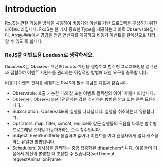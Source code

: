 # Introduction

RxJS는 관찰 가능한 방식을 사용하여 비동기와 이벤트 기반 프로그램을 구성하기 위한 라이브러리입니다.
RxJS는 한 가지 중요한 Type을 제공하는데 바로 Observable입니다. Array.###에서 영감을 받은 연산자를 제공하고 비동기 이벤트를 컬렉션으로 처리할 수 있도
록 합니다.

### RxJS를 이벤트용 Loadash로 생각하세요.
ReactvieX는 Observer 패턴과 Iterator패턴을 결합하고 함수형 프로그래밍을 컬렉션과 결합하여 이벤트 시퀀스를 관리하는 이상적인 방법에 대한 요구를 충족합
니다.

비동기 이벤트 관리를 해결하는 RxJS의 필수 개념은 다음과 같습니다.

- Observable: 호출 가능한 미래 값 또는 이벤트 컬렉션의 아이디어를 나타냅니다.
- Observer: Observable이 전달하는 값을 수신하는 방법을 알고 있는 콜백 모음입니다.
- Subscription : Observable의 실행을 나타냅니다. 실행을 취소하는데 유용합니다.
- Operators: map, filter, concat, reduce와 같은 실행들의 모음을 다루는 함수형 프로그래밍 스타일 가능하게하는 순수 함수입니다.
- Subject: EventEmitter와 동일하며 값이나 이벤트를 여러 관찰자에게 멀티 캐스팅하는 유일한 방법입니다.
- Schedulers: 동시성을 관리하는 중앙 집중화된 dispatchers입니다. 예를 들어 다음에서 계산이 발생할 때 조정할 수 있습니다(setTimeout, requestAnimationFrame)
